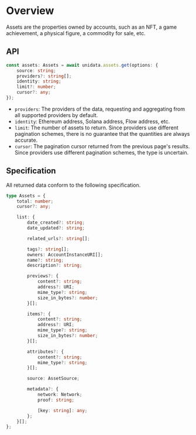# Overview

<Logos type="Assets" />

Assets are the properties owned by accounts, such as an NFT, a game achievement, a physical figure, a commodity for sale, etc.

## API

```ts
const assets: Assets = await unidata.assets.get(options: {
    source: string;
    providers?: string[];
    identity: string;
    limit?: number;
    cursor?: any;
});
```

-   `providers`: The providers of the data, requesting and aggregating from all supported providers by default.
-   `identity`: Ethereum address, Solana address, Flow address, etc.
-   `limit`: The number of assets to return. Since providers use different pagination schemes, there is no guarantee that the quantities are always accurate.
-   `cursor`: The pagination cursor returned from the previous page's results. Since providers use different pagination schemes, the type is uncertain.

## Specification

All returned data conform to the following specification.

```ts
type Assets = {
    total: number;
    cursor?: any;

    list: {
        date_created?: string;
        date_updated?: string;

        related_urls?: string[];

        tags?: string[];
        owners: AccountInstanceURI[];
        name?: string;
        description?: string;

        previews?: {
            content?: string;
            address?: URI;
            mime_type?: string;
            size_in_bytes?: number;
        }[];

        items?: {
            content?: string;
            address?: URI;
            mime_type?: string;
            size_in_bytes?: number;
        }[];

        attributes?: {
            content?: string;
            mime_type?: string;
        }[];

        source: AssetSource;

        metadata?: {
            network: Network;
            proof: string;

            [key: string]: any;
        };
    }[];
};
```
